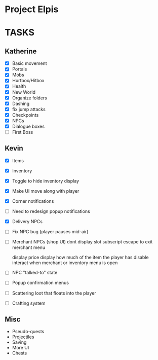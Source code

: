 
# Project Elpis

# TASKS

## Katherine
- [x] Basic movement
- [x] Portals
- [x] Mobs
- [x] Hurtbox/Hitbox
- [x] Health
- [x] New World
- [x] Organize folders
- [x] Dashing
- [x] fix jump attacks
- [x] Checkpoints
- [x] NPCs
- [x] Dialogue boxes
- [ ] First Boss

## Kevin
- [x] Items
- [x] Inventory
- [x] Toggle to hide inventory display
- [x] Make UI move along with player
- [x] Corner notifications

- [ ] Need to redesign popup notifications
- [x] Delivery NPCs
- [ ] Fix NPC bug (player pauses mid-air)
- [ ] Merchant NPCs (shop UI)
    dont display slot subscript
    escape to exit merchant menu

    display price
    display how much of the item the player has
    disable interact when merchant or inventory menu is open

- [ ] NPC "talked-to" state
- [ ] Popup confirmation menus
- [ ] Scattering loot that floats into the player
- [ ] Crafting system


## Misc
- Pseudo-quests
- Projectiles
- Saving
- More UI
- Chests

